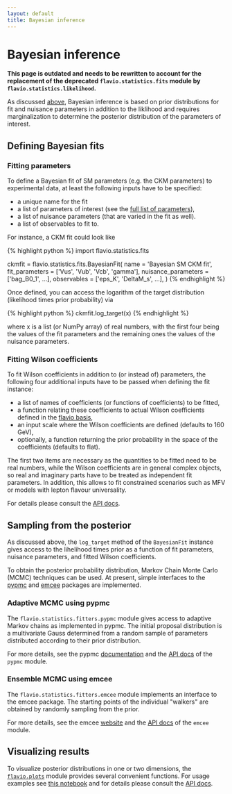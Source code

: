 ```yaml
---
layout: default
title: Bayesian inference
---
```


# Bayesian inference

**This page is outdated and needs to be rewritten to account for the replacement of the deprecated `flavio.statistics.fits` module by `flavio.statistics.likelihood`.**

As discussed [above](fits.html), Bayesian inference is based on prior distributions for fit and nuisance parameters in addition to the liklihood and requires marginalization to determine the posterior distribution of the parameters of interest.

## Defining Bayesian fits

### Fitting parameters

To define a Bayesian fit of SM parameters (e.g. the CKM parameters) to
experimental data, at least the following inputs have to be specified:

- a unique name for the fit
- a list of parameters of interest (see the [full list of parameters](parameters.html)),
- a list of nuisance parameters (that are varied in the fit as well).
- a list of observables to fit to.

For instance, a CKM fit could look like

{% highlight python %}
import flavio.statistics.fits

ckmfit = flavio.statistics.fits.BayesianFit(
  name = 'Bayesian SM CKM fit',
  fit_parameters = ['Vus', 'Vub', 'Vcb', 'gamma'],
  nuisance_parameters = ['bag_B0_1', ...],
  observables  = ['eps_K', 'DeltaM_s', ...],
  )
{% endhighlight %}

Once defined, you can
access the logarithm of the target distribution (likelihood times prior
probability) via

{% highlight python %}
ckmfit.log_target(x)
{% endhighlight %}

where x is a list (or NumPy array) of real numbers, with the first four
being the values of the fit parameters and the remaining ones the values of
the nuisance parameters.


### Fitting Wilson coefficients

To fit Wilson coefficients in addition to (or instead of) parameters,
the following four additional inputs have to be passed when defining the fit instance:

- a list of names of coefficients (or functions of coefficients) to be fitted,
- a function relating these coefficients to actual Wilson coefficients
defined in the [flavio basis](operators.html),
- an input scale where the Wilson coefficients are defined (defaults to 160 GeV),
- optionally, a function returning the prior probability in the space of the
coefficients (defaults to flat).

The first two items are necessary as the quantities to be fitted need to be real
numbers, while the Wilson coefficients are in general complex objects, so real
and imaginary parts have to be treated as independent fit parameters.
In addition, this allows to fit constrained scenarios such as MFV or models
with lepton flavour universality.

For details please consult the [API docs](/apidoc/flavio/statistics/fits.m.html).

## Sampling from the posterior

As discussed above, the `log_target` method of the `BayesianFit` instance gives access to the lihelihood times prior as a function of fit parameters, nuisance parameters, and fitted Wilson coefficients.

To obtain the posterior probability distribution, Markov Chain Monte Carlo  (MCMC) techniques can be used. At present, simple interfaces to the [pypmc](https://github.com/fredRos/pypmc) and [emcee](http://dan.iel.fm/emcee) packages are implemented.

### Adaptive MCMC using pypmc

The `flavio.statistics.fitters.pypmc` module gives access to adaptive Markov chains as implemented in pypmc. The initial proposal distribution is a multivariate Gauss determined from a random sample of parameters distributed according to their prior distribution.

For more details, see the pypmc [documentation](https://www.mpp.mpg.de/~beaujean/pypmc/_build/html/) and the [API docs](/apidoc/flavio/statistics/fitters/pypmc.m.html) of the `pypmc` module.

### Ensemble MCMC using emcee

The `flavio.statistics.fitters.emcee` module implements an interface to the emcee package. The starting points of the individual "walkers" are obtained by randomly sampling from the prior.

For more details, see the emcee [website](http://dan.iel.fm/emcee) and the [API docs](/apidoc/flavio/statistics/fitters/emcee.m.html) of the `emcee` module.

## Visualizing results

To visualize posterior distributions in one or two dimensions, the [`flavio.plots`](/apidoc/flavio/plots) module provides several convenient functions. For usage examples see [this notebook](https://github.com/flav-io/flavio-examples/blob/master/Plots_for_Bayesian_analyses.ipynb) and for details please consult the [API docs](/apidoc/flavio/plots/plotfunctions.m.html).
